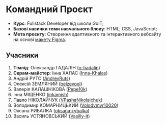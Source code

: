 # Командний Проєкт  

- **Курс**: Fullstack Developer від школи GoIT;  
- **Базові навички теми навчального блоку**: HTML, CSS, JavaScript;  
- **Мета проєкту**: Створення адаптивного та інтерактивного вебсайту на основі [макету Figma](https://www.figma.com/design/R2BT8YRm3yXvkhO5CFxuGU/Portfolio-2.0?node-id=0-1&node-type=canvas&t=IbGrpjZN9Mis9WzZ-0).  

## Учасники  

1. **Тімлід**: Олександр ГАДАЛІН ([o-hadalin](https://github.com/o-hadalin))  
2. **Скрам-майстер**: Інна ХАЛАС ([Inna-Khalas](https://github.com/Inna-Khalas))  
3. Андрій РУТС ([AndreyRuts](https://github.com/AndreyRuts))  
4. Олексій ЗЕМЛЯНИЙ ([belzevool](https://github.com/belzevool))  
5. Валерія КАЛАШНІКОВА ([Pepe10k](https://github.com/Pepe10k))  
6. Інна МІЩЕНКО ([inkamish](https://github.com/inkamish))  
7. Павло НІКОЛАЙЧУК ([VPashaNikolaichuk](https://github.com/VPashaNikolaichuk))  
8. Володимир КОМАРНИЦЬКИЙ ([Volodymyr10020](https://github.com/Volodymyr10020))  
9. Оксана РИБАЛКА ([oksana-rybalka](https://github.com/oksana-rybalka))  
10. Василь УСТЯНОВСЬКИЙ ([Vasiliy-it](https://github.com/Vasiliy-it))  
